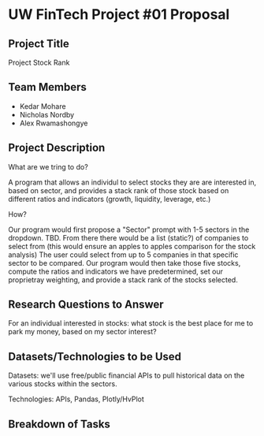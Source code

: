 # UW FinTech Project #01 Proposal 

## Project Title
Project Stock Rank

## Team Members
* Kedar Mohare
* Nicholas Nordby 
* Alex Rwamashongye

## Project Description 

What are we tring to do?

A program that allows an individul to select stocks they are are interested in, based on sector, and provides a stack rank of those stock based on different ratios and indicators (growth, liquidity, leverage, etc.)

How?

Our program would first propose a "Sector" prompt with 1-5 sectors in the dropdown. TBD.
From there there would be a list (static?) of companies to select from (this would ensure an apples to apples comparison for the stock analysis)
The user could select from up to 5 companies in that specific sector to be compared.
Our program would then take those five stocks, compute the ratios and indicators we have predetermined, set our proprietray weighting, and provide a stack rank of the stocks selected.

## Research Questions to Answer

For an individual interested in stocks: what stock is the best place for me to park my money, based on my sector interest?

## Datasets/Technologies to be Used 
Datasets: we'll use free/public financial APIs to pull historical data on the various stocks within the sectors. 

Technologies: APIs, Pandas, Plotly/HvPlot

## Breakdown of Tasks 
